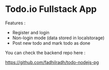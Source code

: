 # Todo.io Fullstack App 

Features :

- Register and login
- Non-login mode (data stored in localstorage)
- Post new todo and mark todo as done

You can check the backend repo here :

https://github.com/fadhilradh/todo-nodejs-pg


